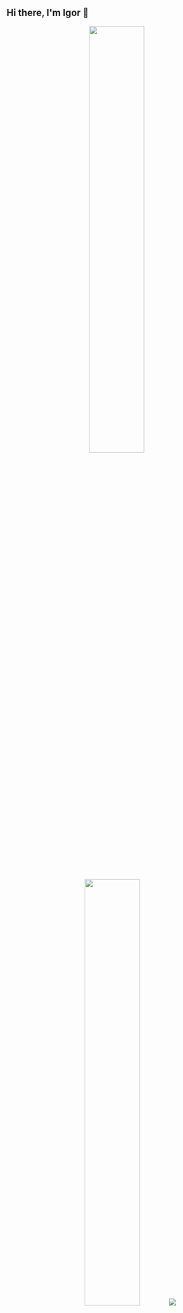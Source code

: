 ## Hi there, I'm Igor 👋
<!--[](https://komarev.com/ghpvc/?username=romigo29&color=0e75b6&)-->

<p align="center">
  <img height="50%"width="auto" src ="https://github-readme-stats.vercel.app/api?username=romigo29&show_icons=true&theme=shadow_green&hide_border=true&hide=issues,contribs,prs&bg_color=00000001">
  <img height="50%" width="auto" src ="https://github-readme-stats.vercel.app/api/top-langs/?username=romigo29&layout=donut&hide_border=true&theme=shadow_green&bg_color=00000001&langs_count=6">
  <img src ="https://github-readme-streak-stats.herokuapp.com?user=romigo29&theme=shadow_green&hide_border=true&background=FFFFFF00">
</p>

<h2 align="center">Contact me:</h2>
<p align="center">
  <a href="mailto:pigeon99905@gmail.com">
    <img src="https://img.shields.io/badge/Gmail-D14836?style=for-the-badge&logo=gmail&logoColor=white" alt="Gmail"/>
  </a>
  <a href="https://t.me/romigo29">
    <img src="https://img.shields.io/badge/Telegram-blue?style=for-the-badge&logo=telegram&logoColor=white" alt="Telegram Badge"/>
  </a>
</p>
